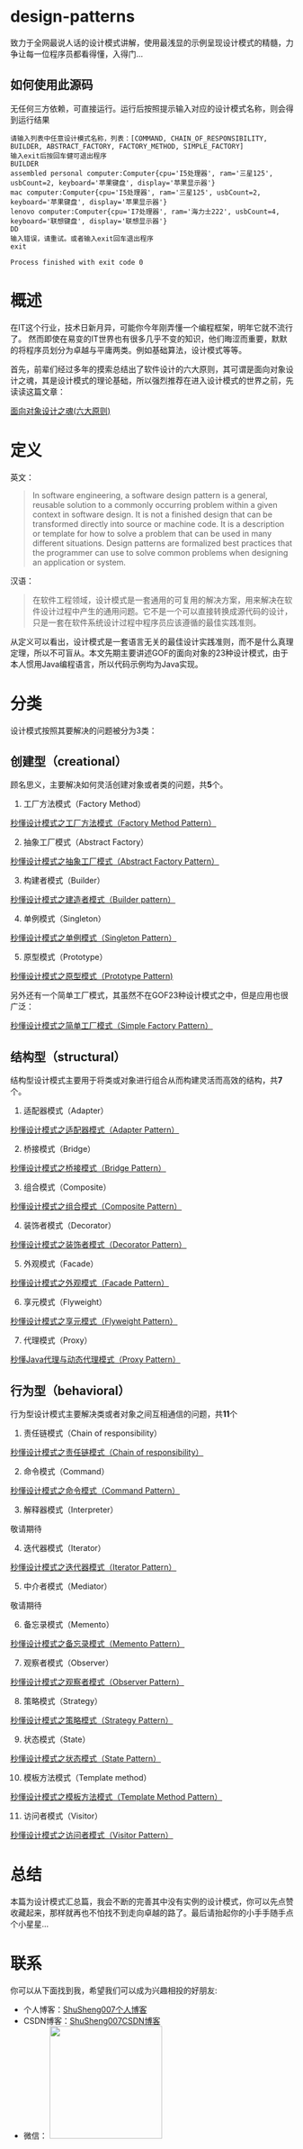 # design-patterns

致力于全网最说人话的设计模式讲解，使用最浅显的示例呈现设计模式的精髓，力争让每一位程序员都看得懂，入得门...

## 如何使用此源码

无任何三方依赖，可直接运行。运行后按照提示输入对应的设计模式名称，则会得到运行结果

```
请输入列表中任意设计模式名称，列表：[COMMAND, CHAIN_OF_RESPONSIBILITY, BUILDER, ABSTRACT_FACTORY, FACTORY_METHOD, SIMPLE_FACTORY]
输入exit后按回车健可退出程序
BUILDER
assembled personal computer:Computer{cpu='I5处理器', ram='三星125', usbCount=2, keyboard='苹果键盘', display='苹果显示器'}
mac computer:Computer{cpu='I5处理器', ram='三星125', usbCount=2, keyboard='苹果键盘', display='苹果显示器'}
lenovo computer:Computer{cpu='I7处理器', ram='海力士222', usbCount=4, keyboard='联想键盘', display='联想显示器'}
DD
输入错误，请重试。或者输入exit回车退出程序
exit

Process finished with exit code 0
```


# 概述
在IT这个行业，技术日新月异，可能你今年刚弄懂一个编程框架，明年它就不流行了。 然而即使在易变的IT世界也有很多几乎不变的知识，他们晦涩而重要，默默的将程序员划分为卓越与平庸两类。例如基础算法，设计模式等等。

首先，前辈们经过多年的摸索总结出了软件设计的六大原则，其可谓是面向对象设计之魂，其是设计模式的理论基础，所以强烈推荐在进入设计模式的世界之前，先读读这篇文章：

[面向对象设计之魂(六大原则)](http://shusheng007.top/2020/02/15/%e9%9d%a2%e5%90%91%e5%af%b9%e8%b1%a1%e8%ae%be%e8%ae%a1%e4%b9%8b%e9%ad%82%e7%9a%84%e5%85%ad%e5%a4%a7%e5%8e%9f%e5%88%99/ "面向对象设计之魂(六大原则)")


# 定义

英文：
>In software engineering, a software design pattern is a general, reusable solution to a commonly occurring problem within a given context in software design. It is not a finished design that can be transformed directly into source or machine code. It is a description or template for how to solve a problem that can be used in many different situations. Design patterns are formalized best practices that the programmer can use to solve common problems when designing an application or system.

汉语：
>在软件工程领域，设计模式是一套通用的可复用的解决方案，用来解决在软件设计过程中产生的通用问题。它不是一个可以直接转换成源代码的设计，只是一套在软件系统设计过程中程序员应该遵循的最佳实践准则。

从定义可以看出，设计模式是一套语言无关的最佳设计实践准则，而不是什么真理定理，所以不可盲从。本文先期主要讲述GOF的面向对象的23种设计模式，由于本人惯用Java编程语言，所以代码示例均为Java实现。

# 分类


设计模式按照其要解决的问题被分为3类：

## 创建型（creational）

顾名思义，主要解决如何灵活创建对象或者类的问题，共**5**个。
1. 工厂方法模式（Factory Method）

[秒懂设计模式之工厂方法模式（Factory Method Pattern）]( https://shusheng007.top/2020/02/16/factory-method-pattern/)

2.  抽象工厂模式（Abstract Factory）

[秒懂设计模式之抽象工厂模式（Abstract Factory Pattern）]( https://shusheng007.top/2020/02/16/abstract-factory-pattern/)


3. 构建者模式（Builder）

[秒懂设计模式之建造者模式（Builder pattern）](https://shusheng007.top/2020/02/16/builder-pattern/)

4. 单例模式（Singleton）

[秒懂设计模式之单例模式（Singleton Pattern）]( https://shusheng007.top/2021/09/08/singleton-pattern/)

5.  原型模式（Prototype）

[秒懂设计模式之原型模式（Prototype Pattern)](https://shusheng007.top/2021/09/08/prototype-pattern/)


另外还有一个简单工厂模式，其虽然不在GOF23种设计模式之中，但是应用也很广泛：

[秒懂设计模式之简单工厂模式（Simple Factory Pattern）](https://shusheng007.top/2020/02/16/simple-factory-pattern/)



## 结构型（structural）

结构型设计模式主要用于将类或对象进行组合从而构建灵活而高效的结构，共**7**个。

1. 适配器模式（Adapter）

[秒懂设计模式之适配器模式（Adapter Pattern）](https://shusheng007.top/2021/09/08/adapter-pattern/)

2. 桥接模式（Bridge）

[秒懂设计模式之桥接模式（Bridge Pattern）](https://shusheng007.top/2020/02/16/bridge-pattern/)

3. 组合模式（Composite）

[秒懂设计模式之组合模式（Composite Pattern）](https://shusheng007.top/2021/09/08/composite-pattern)

4. 装饰者模式（Decorator）

[秒懂设计模式之装饰者模式（Decorator Pattern）](https://shusheng007.top/2020/02/16/decorator-pattern/)

5. 外观模式（Facade）

[秒懂设计模式之外观模式（Facade Pattern）](https://shusheng007.top/2021/09/08/facade-pattern/)

6. 享元模式（Flyweight）

[秒懂设计模式之享元模式（Flyweight Pattern）](https://shusheng007.top/2021/09/08/flyweight-pattern/)

7. 代理模式（Proxy）

[秒懂Java代理与动态代理模式（Proxy Pattern）](https://shusheng007.top/2021/09/08/proxy-pattern/)

## 行为型（behavioral）

行为型设计模式主要解决类或者对象之间互相通信的问题，共**11**个

1. 责任链模式（Chain of responsibility）

[秒懂设计模式之责任链模式（Chain of responsibility）](  https://shusheng007.top/2021/09/08/chain-of-responsibility-pattern/ )

2. 命令模式（Command）

[秒懂设计模式之命令模式（Command Pattern）](  https://shusheng007.top/2021/09/08/command-pattern/)

3. 解释器模式（Interpreter）

敬请期待

4. 迭代器模式（Iterator）

[秒懂设计模式之迭代器模式（Iterator Pattern）]( https://shusheng007.top/2021/09/08/iterator-pattern/)

5. 中介者模式（Mediator）

敬请期待

6. 备忘录模式（Memento）

[秒懂设计模式之备忘录模式（Memento Pattern）](  https://shusheng007.top/2021/09/08/memento-pattern/)

7. 观察者模式（Observer）

[秒懂设计模式之观察者模式（Observer Pattern）](https://shusheng007.top/2022/07/12/observer-pattern/)

8. 策略模式（Strategy）

[秒懂设计模式之策略模式（Strategy Pattern）](https://shusheng007.top/2020/02/16/strategy-pattern/)

9. 状态模式（State）

[秒懂设计模式之状态模式（State Pattern）]( https://shusheng007.top/2021/09/08/state-pattern/)

10. 模板方法模式（Template method）

[秒懂设计模式之模板方法模式（Template Method Pattern）](https://shusheng007.top/2020/02/16/template-method-pattern/)

11. 访问者模式（Visitor）

[秒懂设计模式之访问者模式（Visitor Pattern）]( https://shusheng007.top/2021/09/08/visitor-pattern/)

# 总结
本篇为设计模式汇总篇，我会不断的完善其中没有实例的设计模式，你可以先点赞收藏起来，那样就再也不怕找不到走向卓越的路了。最后请抬起你的小手手随手点个小星星...


# 联系

你可以从下面找到我，希望我们可以成为兴趣相投的好朋友:

- 个人博客：[ShuSheng007个人博客](http://shusheng007.top)
- CSDN博客：[ShuSheng007CSDN博客](https://blog.csdn.net/ShuSheng0007)
- 微信： <img src="https://app.shusheng007.top/socialmedia/wechat_sj.png" width="200px">
